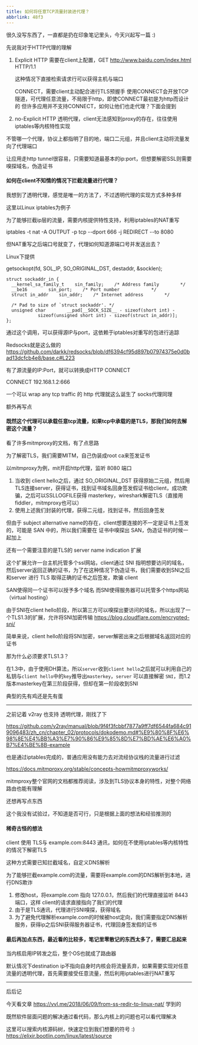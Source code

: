 ```yaml
---
title: 如何将任意TCP流量封装进代理？
abbrlink: 48f3
---
```


很久没写东西了，一直都是扔在印象笔记里头，今天兴起写一篇 :)

先说我对于HTTP代理的理解

1. Explicit HTTP
    需要在client上配置，GET http://www.baidu.com/index.html HTTP/1.1
    
    这种情况下直接检索请求行可以获得主机与端口

    CONNECT，需要client主动配合进行TLS预握手
使用CONNECT会开放TCP隧道，可代理任意流量，不局限于http，即使CONNECT最初是为http而设计的
    但许多应用并不支持CONNECT，如何让他们也走代理？下面会提到

1. no-Explicit HTTP
    透明代理，client无法感知到proxy的存在，往往使用iptables等内核特性实现


不管哪一个代理，协议上都指明了目的地，端口二元组，并且client主动将流量发向了代理端口

让应用走http tunnel很容易，只需要知道最基本的ip:port，但想要解密SSL则需要嗅探域名，伪造证书

#### 如何在client不知情的情况下拦截流量进行代理？

我想到了透明代理，感觉是唯一的方法了，不过透明代理的实现方式多种多样

这里以Linux iptables为例子

为了能够拦截ip层的流量，需要内核提供特性支持，利用iptables的NAT重写

iptables -t nat -A OUTPUT -p tcp --dport 666 -j REDIRECT --to 8080

但NAT重写之后端口号就变了，代理如何知道源端口号并发送出去？

Linux下提供

getsockopt(fd, SOL_IP, SO_ORIGINAL_DST, destaddr, &socklen);

```
struct sockaddr_in {
  __kernel_sa_family_t    sin_family;    /* Address family        */
  __be16        sin_port;    /* Port number            */
  struct in_addr    sin_addr;    /* Internet address        */

  /* Pad to size of `struct sockaddr'. */
  unsigned char        __pad[__SOCK_SIZE__ - sizeof(short int) -
            sizeof(unsigned short int) - sizeof(struct in_addr)];
};
```

通过这个调用，可以获得源IP与port，这依赖于iptables对重写的包进行追踪

Redsocks就是这么做的
https://github.com/darkk/redsocks/blob/df6394cf95d897b07974375e0d0bad13dcfcb4e8/base.c#L223

有了源流量的IP:Port，就可以转换成HTTP CONNECT

CONNECT 192.168.1.2:666

一个可以 wrap any tcp traffic 的 http 代理就这么诞生了
socks代理同理

额外再写点

#### 既然这个代理可以承载任意tcp流量，如果tcp中承载的是TLS，那我们如何去解密这个流量？

看了许多mitmproxy的文档，有了点思路

为了解密TLS，我们需要MITM，自己伪装成root ca来签发证书

以mitmproxy为例，mit开启http代理，监听 8080 端口

1. 当收到 client hello之后，通过 SO_ORIGINAL_DST 获得原始二元组，然后用TLS连接server，获得证书，找到证书域名回身签发假证书给client，成功欺骗，之后可以SSLLOGFILE获得 masterkey，wireshark解密TLS（直接用fiddler，mitmproxy也可以）
2. 使用上述我们封装的代理，获得二元组，找到证书，然后回身签发

但由于 subject alternative name的存在，client想要连接的不一定是证书上签发的，可能是 SAN 中的，所以我们需要在 证书中嗅探出 SAN，伪造证书的时候一起加上

还有一个需要注意的是TLS的 server name indication 扩展

这个扩展允许一台主机托管多个ssl网站，client通过 SNI 指明想要访问的域名，然后server返回正确的证书，为了在这种情况下伪造证书，我们需要收到SNI之后和server 进行 TLS
取得正确的证书之后签发，欺骗 client

SAN使得同一个证书可以授予多个域名
而SNI使得服务器可以托管多个https网站（virtual hosting）

由于SNI在client hello阶段，所以第三方可以嗅探出要访问的域名，所以出现了一个TLS1.3的扩展，允许将SNI加密传输
https://blog.cloudflare.com/encrypted-sni/

简单来说，client hello阶段将SNI加密，server解密出来之后根据域名返回对应的证书

那为什么必须要求TLS1.3？

在1.3中，由于使用DH算法，所以`server`收到`client hello`之后就可以利用自己的私钥与`client hello`中的`key`推导出`masterkey`，`server` 可以直接解密 `SNI`，而1.2版本masterkey在第三阶段获得，但却在第一阶段收到SNI

典型的先有鸡还是先有蛋

---------------------------------------------------------------------------------------

之前记着 v2ray 也支持 透明代理，刚找了下

https://github.com/v2ray/manual/blob/9f4f3fcbbf7877a9ff7df6544fa684c919096483/zh_cn/chapter_02/protocols/dokodemo.md#%E9%80%8F%E6%98%8E%E4%BB%A3%E7%90%86%E9%85%8D%E7%BD%AE%E6%A0%B7%E4%BE%8B-example

也是通过iptables完成的，普通应用没有能力去对流经协议栈的流量进行过滤

https://docs.mitmproxy.org/stable/concepts-howmitmproxyworks/

mitmproxy整个官网的文档都推荐阅读，涉及到TLS协议本身的特性，对整个网络路由也能有理解

还想再写点东西

这个我没有试验过，不知道是否可行，只是根据上面的想法和经验推测的

#### 稀奇古怪的想法

client 使用 TLS与 example.com:8443 通讯，如何在不使用iptables等内核特性的情况下解密TLS

这种方式需要已知拦截域名，自定义DNS解析

为了能够拦截example.com的流量，需要将example.com的DNS解析到本地，进行DNS欺诈

1. 修改host，将example.com 指向 127.0.0.1，然后我们的代理直接监听 8443 端口，这样 client的请求直接指向了我们的代理
2. 由于是TLS通讯，代理进行SNI嗅探，获得域名
3. 为了避免代理解析example.com的时候被host定向，我们需要指定DNS解析服务，获得ip之后SNI获得服务器证书，代理回身签发假的证书

#### 最后再加点东西，最近看的比较多，笔记里零散记的东西太多了，需要汇总起来

当内核启用IP转发之后，整个OS也就成了路由器

默认情况下destination ip不指向自身时内核会将流量丢弃，如果需要实现对任意流量的透明代理，首先需要接受任意流量，然后利用iptables进行NAT重写

----------------------------------------------------------------------------------------------------
后后记

今天看文章 https://vvl.me/2018/06/09/from-ss-redir-to-linux-nat/ 学到的

既然软件层面问题的解决通过看代码，那么内核上的问题也可以看代理解决

这里可以搜索内核源码树，快速定位到我们想要的符号 :)
https://elixir.bootlin.com/linux/latest/source